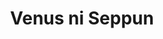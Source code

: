 --- 
title: "Venus ni Seppun"
publishdate: "2019-6-4T16:48:46+02:00"
src: "https://365manga.net/manga/venus-ni-seppun"
image: "https://data.365manga.net/images/thumbnails/16185-venus-ni-seppun.jpg"
description: "From Nakama:Toma and Miyako were raised in the same orphanage. From the moment they met, Miyako has been unable to repress the impulse to soil Toma's beautiful hands. Sadistically embracing Tom is the proof of profoundly sweet love. What awaits the two who wound each other and lick each other's wounds!? The hard Eros of madness and pure love! The forefront of forbidden SM!"
---
